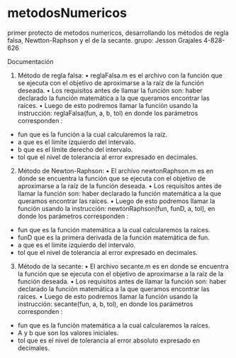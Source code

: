 # metodosNumericos
primer protecto de metodos numericos, desarrollando los métodos  de regla falsa, Newtton-Raphson y el de la secante.
grupo: Jesson Grajales 4-828-626

Documentación

1.	Método de regla falsa:
•	reglaFalsa.m es el archivo con la función que se ejecuta con el objetivo de aproximarse a la raíz de la función deseada.
•	Los requisitos antes de llamar la función son: haber declarado la función matemática a la que queramos encontrar las raíces.
•	Luego de esto podremos llamar la función usando la instrucción: reglaFalsa(fun, a, b, tol) en donde los parámetros corresponden : 
  *	fun que es la función a la cual calcularemos la raíz. 
  *	a que es el límite izquierdo del intervalo.
  *	b que es el límite derecho del intervalo. 
  *	tol que el nivel de tolerancia al error expresado en decimales.

2.	Método de Newton-Raphson:
•	El archivo newtonRaphson.m es en donde se encuentra la función que se ejecuta con el objetivo de aproximarse a la raíz de la función deseada.
•	Los requisitos antes de llamar la función son: haber declarado la función matemática a la que queramos encontrar las raíces.
•	Luego de esto podremos llamar la función usando la instrucción: newtonRaphson(fun, funD, a, tol), en donde los parámetros corresponden : 
  *	fun que es la función matemática a la cual calcularemos la raíces.
  *	 funD que es la primera derivada de la función matemática de fun.
  *	a que es el límite izquierdo del intervalo.  
  *	tol que el nivel de tolerancia al error expresado en decimales.
  
3.	Método de la secante:
•	El archivo secante.m es en donde se encuentra la función que se ejecuta con el objetivo de aproximarse a la raíz de la función deseada.
•	Los requisitos antes de llamar la función son: haber declarado la función matemática a la que queramos encontrar las raíces.
•	Luego de esto podremos llamar la función usando la instrucción: secante(fun, a, b, tol), en donde los parámetros corresponden : 
  *	fun que es la función matemática a la cual calcularemos la raíces.
  *	A y b que son los valores iniciales.  
  *	tol que es el nivel de tolerancia al error absoluto expresado en decimales.
 
